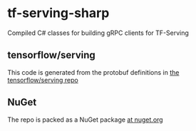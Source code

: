 # tf-serving-sharp
Compiled C# classes for building gRPC clients for TF-Serving 

## tensorflow/serving
This code is generated from the protobuf definitions in [the tensorflow/serving repo](https://github.com/tensorflow/serving)

## NuGet
The repo is packed as a NuGet package [at nuget.org](https://www.nuget.org/packages/tf-serving-sharp/)
